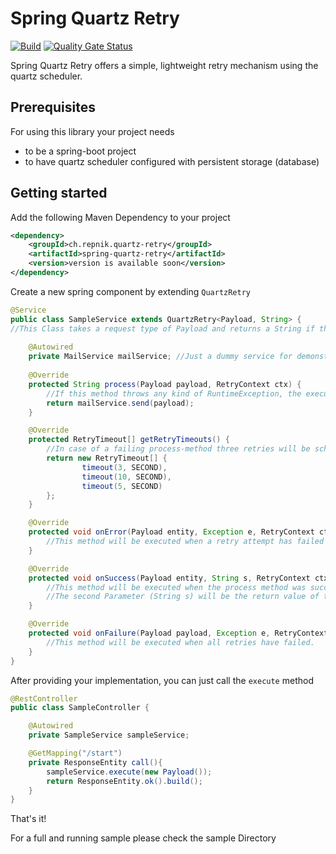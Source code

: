 # Spring Quartz Retry
[![Build](https://github.com/thomasrepnik/spring-quartz-retry/actions/workflows/build.yml/badge.svg)](https://github.com/thomasrepnik/spring-quartz-retry/actions/workflows/build.yml)
[![Quality Gate Status](https://sonarcloud.io/api/project_badges/measure?project=thomasrepnik_spring-quartz-retry&metric=alert_status)](https://sonarcloud.io/summary/new_code?id=thomasrepnik_spring-quartz-retry)

Spring Quartz Retry offers a simple, lightweight retry mechanism using the quartz scheduler.

## Prerequisites 
For using this library your project needs
* to be a spring-boot project
* to have quartz scheduler configured with persistent storage (database)

## Getting started

Add the following Maven Dependency to your project
```xml
<dependency>
    <groupId>ch.repnik.quartz-retry</groupId>
    <artifactId>spring-quartz-retry</artifactId>
    <version>version is available soon</version>
</dependency>
```

Create a new spring component by extending `QuartzRetry`
```java
@Service
public class SampleService extends QuartzRetry<Payload, String> {
//This Class takes a request type of Payload and returns a String if the execution succeeds
    
    @Autowired
    private MailService mailService; //Just a dummy service for demonstration
    
    @Override
    protected String process(Payload payload, RetryContext ctx) {
        //If this method throws any kind of RuntimeException, the execution will be retried
        return mailService.send(payload);
    }

    @Override
    protected RetryTimeout[] getRetryTimeouts() {
        //In case of a failing process-method three retries will be scheduled with the defined timeouts
        return new RetryTimeout[] {
                timeout(3, SECOND),
                timeout(10, SECOND),
                timeout(5, SECOND)
        };
    }

    @Override
    protected void onError(Payload entity, Exception e, RetryContext ctx) {
        //This method will be executed when a retry attempt has failed
    }

    @Override
    protected void onSuccess(Payload entity, String s, RetryContext ctx) {
        //This method will be executed when the process method was successful
        //The second Parameter (String s) will be the return value of the process-Method
    }

    @Override
    protected void onFailure(Payload payload, Exception e, RetryContext ctx) {
        //This method will be executed when all retries have failed.
    }
}
```

After providing your implementation, you can just call the `execute` method

```java
@RestController
public class SampleController {

    @Autowired
    private SampleService sampleService;

    @GetMapping("/start")
    private ResponseEntity call(){
        sampleService.execute(new Payload());
        return ResponseEntity.ok().build();
    }
}
```

That's it!

For a full and running sample please check the sample Directory
